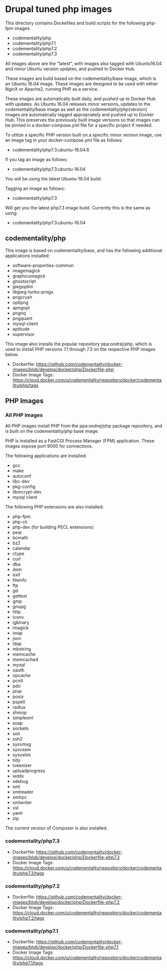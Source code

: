 # Drupal tuned php images
This directory contains Dockefiles and build scripts for the following php-fpm images:

* codementality/php
* codementality/php7.1
* codementality/php7.2
* codementality/php7.3

All images above are the "latest", with images also tagged with Ubuntu16.04 and minor Ubuntu version updates, and pushed to Docker Hub.

These images are build based on the codementality/base image, which is an Ubuntu 16.04 image.  These images are designed to be used with either NginX or Apache2, running PHP as a service.

These images are automatically built daily, and pushed up to Docker Hub with updates.  As Ubuntu 16.04 releases minor versions, updates to the codementality/base image as well as the codementality/php{version} images are automatically tagged appropriately and pushed up to Docker Hub.  This preserves the previously built image versions so that images can be pinned in a docker-compose.yml file for a specific project if needed.

To utilize a specific PHP version built on a specific minor version image, use an image tag in your docker-compose.yml file as follows:
* codementality/php7.3:ubuntu-16.04.6

If you tag an image as follows:

* codementality/php7.3:ubuntu-16.04

You will be using the latest Ubuntu-16.04 build.

Tagging an image as follows:

* codementality/php7.3

Will get you the latest php7.3 image build.  Currently this is the same as using:

* codementality/php7.3:ubuntu-16.04

## codementality/php
This image is based on codementality/base, and has the following additional applications installed:

* software-properties-common
* imagemagick
* graphicsmagick
* ghostscript
* jpegoptim
* libjpeg-turbo-progs
* pngcrush
* optipng
* apngopt
* pngnq
* pngquant
* mysql-client
* aptitude
* supervisor

This image also installs the popular repository ppa:ondrej/php, which is used to install PHP versions 7.1 through 7.3 on the respective PHP images below.

* Dockerfile: https://github.com/codementality/docker-images/blob/develop/docker/php/Dockerfile-php
* Docker Image Tags:  https://cloud.docker.com/u/codementality/repository/docker/codementality/php/tags

## PHP Images

### All PHP Images
All PHP images install PHP from the ppa:ondrej/php package repository, and is built on the codementality/php base image.

PHP is installed as a FastCGI Process Manager (FPM) application.  These images expose port 9000 for connections.

The following applications are installed:
* gcc 
* make 
* autoconf 
* libc-dev 
* pkg-config 
* libmcrypt-dev
* mysql client

The following PHP extensions are also installed:
* php-fpm
* php-cli
* php-dev (for building PECL extensions)
* pear
* bcmath
* bz2
* calendar
* ctype
* curl
* dba
* dom
* exif
* fileinfo
* ftp
* gd
* gettext
* gmp
* gnupg
* http
* iconv
* igbinary
* imagick
* imap
* json
* ldap
* mbstring
* memcache
* memcached
* mysql
* oauth
* opcache
* pcntl
* pdo
* phar
* posix
* pspell
* radius
* shmop
* simplexml
* soap
* sockets
* solr
* ssh2
* sysvmsg
* sysvsem
* sysvshm
* tidy
* tokenizer
* uploadprogress
* wddx
* xdebug
* xml
* xmlreader
* xmlrpc
* xmlwriter
* xsl
* yaml
* zip

The current version of Composer is also installed.

### codementality/php7.3

* Dockerfile: https://github.com/codementality/docker-images/blob/develop/docker/php/Dockerfile-php7.3
* Docker Image Tags: https://cloud.docker.com/u/codementality/repository/docker/codementality/php7.3/tags

### codementality/php7.2

* Dockerfile: https://github.com/codementality/docker-images/blob/develop/docker/php/Dockerfile-php7.2
* Docker Image Tags: https://cloud.docker.com/u/codementality/repository/docker/codementality/php7.2/tags

### codementality/php7.1

* Dockerfile: https://github.com/codementality/docker-images/blob/develop/docker/php/Dockerfile-php7.1
* Docker Image Tags: https://cloud.docker.com/u/codementality/repository/docker/codementality/php7.1/tags


